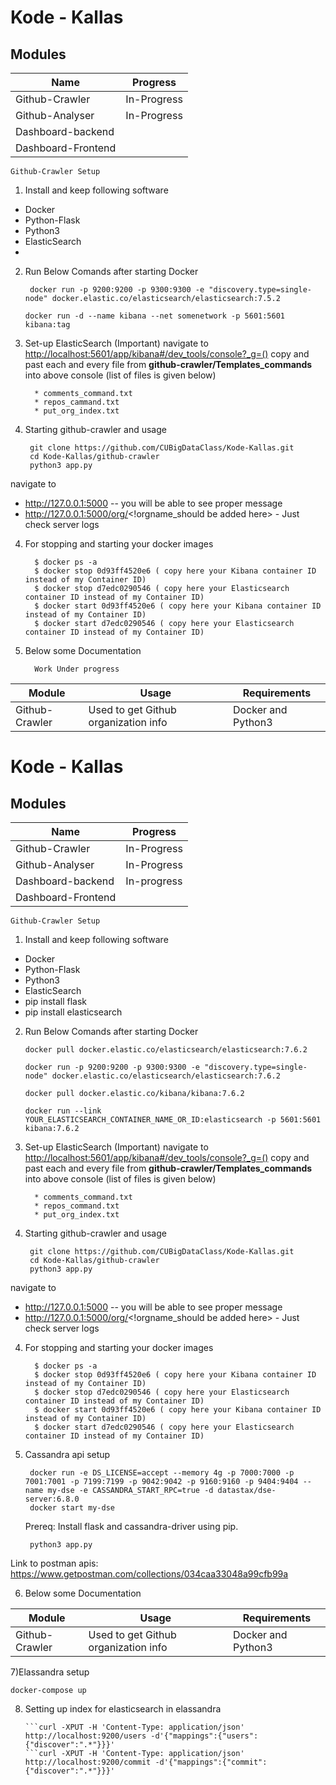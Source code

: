 # Kode - Kallas


  

## Modules

|Name  | Progress |
|--|--|
|  Github-Crawler| In-Progress|
| Github-Analyser|In-Progress|
|Dashboard-backend||
|Dashboard-Frontend||


    Github-Crawler Setup

 1) Install and keep following software
 

 - Docker
 - Python-Flask
 - Python3
 - ElasticSearch
 - 

2) Run Below Comands after starting Docker

		docker run -p 9200:9200 -p 9300:9300 -e "discovery.type=single-node" docker.elastic.co/elasticsearch/elasticsearch:7.5.2
	```
	docker run -d --name kibana --net somenetwork -p 5601:5601 kibana:tag
	```
3) Set-up ElasticSearch (Important)
   navigate to [http://localhost:5601/app/kibana#/dev_tools/console?_g=()](http://localhost:5601/app/kibana#/dev_tools/console?_g=())
   copy and past each and every file from **github-crawler/Templates_commands** into above console (list of files is given below)

         * comments_command.txt
         * repos_cammand.txt
         * put_org_index.txt
    

3) Starting github-crawler and usage

		git clone https://github.com/CUBigDataClass/Kode-Kallas.git
		cd Kode-Kallas/github-crawler
	    python3 app.py
navigate to
-  http://127.0.0.1:5000  -- you will be able to see proper message
- http://127.0.0.1:5000/org/<!orgname_should be added here>  - Just check server logs  

4) For stopping and starting your docker images

	     $ docker ps -a    
	     $ docker stop 0d93ff4520e6 ( copy here your Kibana container ID instead of my Container ID)
	     $ docker stop d7edc0290546 ( copy here your Elasticsearch container ID instead of my Container ID)
	     $ docker start 0d93ff4520e6 ( copy here your Kibana container ID instead of my Container ID)
	     $ docker start d7edc0290546 ( copy here your Elasticsearch container ID instead of my Container ID)


4) Below some Documentation

		 Work Under progress

|**Module**  | **Usage** | **Requirements**|
|--|--|--|
|Github-Crawler|Used to get Github organization info |Docker and Python3|
# Kode - Kallas


  

## Modules

|Name  | Progress |
|--|--|
|  Github-Crawler| In-Progress|
| Github-Analyser|In-Progress|
|Dashboard-backend| In-progress|
|Dashboard-Frontend||


    Github-Crawler Setup

 1) Install and keep following software
 

 - Docker
 - Python-Flask
 - Python3
 - ElasticSearch
 - pip install flask 
 - pip install elasticsearch 

2) Run Below Comands after starting Docker
	```
	docker pull docker.elastic.co/elasticsearch/elasticsearch:7.6.2
	```
	``` 
	docker run -p 9200:9200 -p 9300:9300 -e "discovery.type=single-node" docker.elastic.co/elasticsearch/elasticsearch:7.6.2 
	```
	```
	docker pull docker.elastic.co/kibana/kibana:7.6.2
	```
	```
	docker run --link YOUR_ELASTICSEARCH_CONTAINER_NAME_OR_ID:elasticsearch -p 5601:5601 kibana:7.6.2
	```
3) Set-up ElasticSearch (Important)
   navigate to [http://localhost:5601/app/kibana#/dev_tools/console?_g=()](http://localhost:5601/app/kibana#/dev_tools/console?_g=())
   copy and past each and every file from **github-crawler/Templates_commands** into above console (list of files is given below)

         * comments_command.txt
         * repos_command.txt
         * put_org_index.txt
    

3) Starting github-crawler and usage

		git clone https://github.com/CUBigDataClass/Kode-Kallas.git
		cd Kode-Kallas/github-crawler
	    python3 app.py
navigate to
-  http://127.0.0.1:5000  -- you will be able to see proper message
- http://127.0.0.1:5000/org/<!orgname_should be added here>  - Just check server logs  

4) For stopping and starting your docker images	

	     $ docker ps -a    	
	     $ docker stop 0d93ff4520e6 ( copy here your Kibana container ID instead of my Container ID)	
	     $ docker stop d7edc0290546 ( copy here your Elasticsearch container ID instead of my Container ID)	
	     $ docker start 0d93ff4520e6 ( copy here your Kibana container ID instead of my Container ID)	
	     $ docker start d7edc0290546 ( copy here your Elasticsearch container ID instead of my Container ID)	


5) Cassandra api setup

	    docker run -e DS_LICENSE=accept --memory 4g -p 7000:7000 -p 7001:7001 -p 7199:7199 -p 9042:9042 -p 9160:9160 -p 9404:9404 --name my-dse -e CASSANDRA_START_RPC=true -d datastax/dse-server:6.8.0
	    docker start my-dse
	 
    Prereq: Install flask and cassandra-driver using pip.

	    python3 app.py
	   
Link to postman apis: https://www.getpostman.com/collections/034caa33048a99cfb99a	   
	   




6) Below some Documentation


|**Module**  | **Usage** | **Requirements**|
|--|--|--|
|Github-Crawler|Used to get Github organization info |Docker and Python3|

7)Elassandra setup

	docker-compose up
	
8) Setting up index for elasticsearch in elassandra
	
	```curl -XPUT -H 'Content-Type: application/json' http://localhost:9200/repo -d'{"mappings":{"repo":{"discover":".*"}}}'
	```curl -XPUT -H 'Content-Type: application/json' http://localhost:9200/users -d'{"mappings":{"users":{"discover":".*"}}}'
	```curl -XPUT -H 'Content-Type: application/json' http://localhost:9200/commit -d'{"mappings":{"commit":{"discover":".*"}}}'
